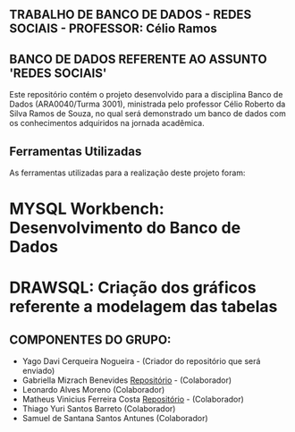 ## TRABALHO DE BANCO DE DADOS - REDES SOCIAIS - PROFESSOR: Célio Ramos

## BANCO DE DADOS REFERENTE AO ASSUNTO 'REDES SOCIAIS'

Este repositório contém o projeto desenvolvido para a disciplina Banco de Dados (ARA0040/Turma 3001), ministrada pelo professor Célio Roberto da Silva Ramos de Souza, no qual será demonstrado um banco de dados com os conhecimentos adquiridos na jornada acadêmica.

## Ferramentas Utilizadas
As ferramentas utilizadas para a realização deste projeto foram:

# MYSQL Workbench: Desenvolvimento do Banco de Dados
# DRAWSQL: Criação dos gráficos referente a modelagem das tabelas

## COMPONENTES DO GRUPO:

- Yago Davi Cerqueira Nogueira - (Criador do repositório que será enviado)
- Gabriella Mizrach Benevides [Repositório](https://github.com/GabriellaMizrach/trabalho-banco-de-dados) - (Colaborador)
- Leonardo Alves Moreno (Colaborador)
- Matheus Vinicius Ferreira Costa [Repositório](https://github.com/DevMatheusVinicius/TRABALHO-DE-BANCO-DE-DADOS---REDES-SOCIAIS---PROFESSOR-C-lio-Ramos) - (Colaborador)
- Thiago Yuri Santos Barreto (Colaborador)
- Samuel de Santana Santos Antunes (Colaborador)

